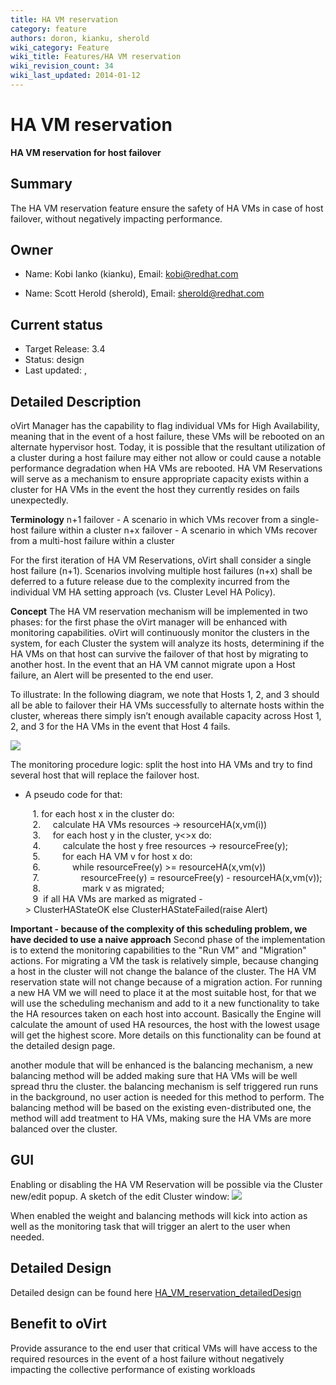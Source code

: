 ```yaml
---
title: HA VM reservation
category: feature
authors: doron, kianku, sherold
wiki_category: Feature
wiki_title: Features/HA VM reservation
wiki_revision_count: 34
wiki_last_updated: 2014-01-12
---
```


# HA VM reservation

**HA VM reservation for host failover**

## Summary

The HA VM reservation feature ensure the safety of HA VMs in case of host failover, without negatively impacting performance.

## Owner

*   Name: Kobi Ianko (kianku), Email: kobi@redhat.com

<!-- -->

*   Name: Scott Herold (sherold), Email: sherold@redhat.com

## Current status

*   Target Release: 3.4
*   Status: design
*   Last updated: ,

## Detailed Description

oVirt Manager has the capability to flag individual VMs for High Availability, meaning that in the event of a host failure, these VMs will be rebooted on an alternate hypervisor host. Today, it is possible that the resultant utilization of a cluster during a host failure may either not allow or could cause a notable performance degradation when HA VMs are rebooted. HA VM Reservations will serve as a mechanism to ensure appropriate capacity exists within a cluster for HA VMs in the event the host they currently resides on fails unexpectedly.

**Terminology**
n+1 failover - A scenario in which VMs recover from a single-host failure within a cluster
n+x failover - A scenario in which VMs recover from a multi-host failure within a cluster

For the first iteration of HA VM Reservations, oVirt shall consider a single host failure (n+1). Scenarios involving multiple host failures (n+x) shall be deferred to a future release due to the complexity incurred from the individual VM HA setting approach (vs. Cluster Level HA Policy).

**Concept**
The HA VM reservation mechanism will be implemented in two phases: for the first phase the oVirt manager will be enhanced with monitoring capabilities. oVirt will continuously monitor the clusters in the system, for each Cluster the system will analyze its hosts, determining if the HA VMs on that host can survive the failover of that host by migrating to another host. In the event that an HA VM cannot migrate upon a Host failure, an Alert will be presented to the end user.

To illustrate: In the following diagram, we note that Hosts 1, 2, and 3 should all be able to failover their HA VMs successfully to alternate hosts within the cluster, whereas there simply isn’t enough available capacity across Host 1, 2, and 3 for the HA VMs in the event that Host 4 fails.

![](/images/wiki/HostMonitor.png)

The monitoring procedure logic: split the host into HA VMs and try to find several host that will replace the failover host.

*   A pseudo code for that:

         1. for each host x in the cluster do:
         2.     calculate HA VMs resources -> resourceHA(x,vm(i))
         3.     for each host y in the cluster, y<>x do:
         4.         calculate the host y free resources -> resourceFree(y);
         5.         for each HA VM v for host x do:
         6.             while resourceFree(y) >= resourceHA(x,vm(v))
         7.                 resourceFree(y) = resourceFree(y) - resourceHA(x,vm(v));
         8.                 mark v as migrated;
         9  if all HA VMs are marked as migrated -> ClusterHAStateOK else ClusterHAStateFailed(raise Alert)

**Important - because of the complexity of this scheduling problem, we have decided to use a naive approach**
 Second phase of the implementation is to extend the monitoring capabilities to the "Run VM" and "Migration" actions.
For migrating a VM the task is relatively simple, because changing a host in the cluster will not change the balance of the cluster. The HA VM reservation state will not change because of a migration action.
For running a new HA VM we will need to place it at the most suitable host, for that we will use the scheduling mechanism and add to it a new functionality to take the HA resources taken on each host into account.
Basically the Engine will calculate the amount of used HA resources, the host with the lowest usage will get the highest score.
More details on this functionality can be found at the detailed design page.

another module that will be enhanced is the balancing mechanism, a new balancing method will be added making sure that HA VMs will be well spread thru the cluster. the balancing mechanism is self triggered run runs in the background, no user action is needed for this method to perform. The balancing method will be based on the existing even-distributed one, the method will add treatment to HA VMs, making sure the HA VMs are more balanced over the cluster.

## GUI

Enabling or disabling the HA VM Reservation will be possible via the Cluster new/edit popup.
A sketch of the edit Cluster window:
![](/images/wiki/Editclusterwin.png)

When enabled the weight and balancing methods will kick into action as well as the monitoring task that will trigger an alert to the user when needed.

## Detailed Design

Detailed design can be found here [HA_VM_reservation_detailedDesign](/develop/release-management/features/sla/ha-vm-reservation-detaileddesign/)

## Benefit to oVirt

Provide assurance to the end user that critical VMs will have access to the required resources in the event of a host failure without negatively impacting the collective performance of existing workloads


